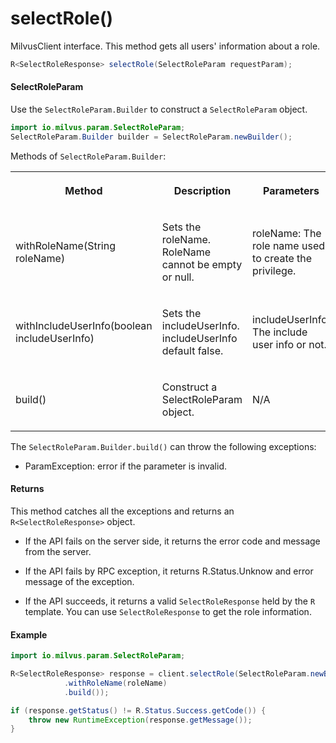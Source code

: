 # selectRole()

MilvusClient interface. This method gets all users' information about a role. 

```java
R<SelectRoleResponse> selectRole(SelectRoleParam requestParam);
```

#### SelectRoleParam

Use the `SelectRoleParam.Builder` to construct a `SelectRoleParam` object.

```java
import io.milvus.param.SelectRoleParam;
SelectRoleParam.Builder builder = SelectRoleParam.newBuilder();
```

Methods of `SelectRoleParam.Builder`:

<table>
    <tr>
        <th><p>Method</p></th>
        <th><p>Description</p></th>
        <th><p>Parameters</p></th>
    </tr>
    <tr>
        <td><p>withRoleName(String roleName)</p></td>
        <td><p>Sets the roleName. RoleName cannot be empty or null.</p></td>
        <td><p>roleName: The role name used to create the privilege.</p></td>
    </tr>
    <tr>
        <td><p>withIncludeUserInfo(boolean includeUserInfo)</p></td>
        <td><p>Sets the includeUserInfo. includeUserInfo default false.</p></td>
        <td><p>includeUserInfo: The include user info or not.</p></td>
    </tr>
    <tr>
        <td><p>build()</p></td>
        <td><p>Construct a SelectRoleParam object.</p></td>
        <td><p>N/A</p></td>
    </tr>
</table>

The `SelectRoleParam.Builder.build()` can throw the following exceptions:

- ParamException: error if the parameter is invalid.

#### Returns

This method catches all the exceptions and returns an `R<SelectRoleResponse>` object.

- If the API fails on the server side, it returns the error code and message from the server.

- If the API fails by RPC exception, it returns R.Status.Unknow and error message of the exception.

- If the API succeeds, it returns a valid `SelectRoleResponse` held by the `R` template. You can use `SelectRoleResponse` to get the role information.

#### Example

```java
import io.milvus.param.SelectRoleParam;

R<SelectRoleResponse> response = client.selectRole(SelectRoleParam.newBuilder()
            .withRoleName(roleName)
            .build());

if (response.getStatus() != R.Status.Success.getCode()) {
    throw new RuntimeException(response.getMessage());
}
```

